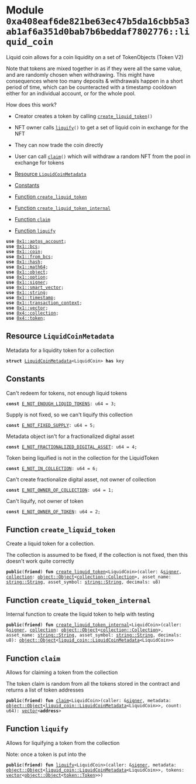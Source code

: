 
<a id="0xa408eaf6de821be63ec47b5da16cbb5a3ab1af6a351d0bab7b6beddaf7802776_liquid_coin"></a>

# Module `0xa408eaf6de821be63ec47b5da16cbb5a3ab1af6a351d0bab7b6beddaf7802776::liquid_coin`

Liquid coin allows for a coin liquidity on a set of TokenObjects (Token V2)

Note that tokens are mixed together in as if they were all the same value, and are
randomly chosen when withdrawing.  This might have consequences where too many
deposits & withdrawals happen in a short period of time, which can be counteracted with
a timestamp cooldown either for an individual account, or for the whole pool.

How does this work?
- Creator creates a token by calling <code><a href="liquid_coin.md#0xa408eaf6de821be63ec47b5da16cbb5a3ab1af6a351d0bab7b6beddaf7802776_liquid_coin_create_liquid_token">create_liquid_token</a>()</code>
- NFT owner calls <code><a href="liquid_coin.md#0xa408eaf6de821be63ec47b5da16cbb5a3ab1af6a351d0bab7b6beddaf7802776_liquid_coin_liquify">liquify</a>()</code> to get a set of liquid coin in exchange for the NFT
- They can now trade the coin directly
- User can call <code><a href="liquid_coin.md#0xa408eaf6de821be63ec47b5da16cbb5a3ab1af6a351d0bab7b6beddaf7802776_liquid_coin_claim">claim</a>()</code> which will withdraw a random NFT from the pool in exchange for tokens


-  [Resource `LiquidCoinMetadata`](#0xa408eaf6de821be63ec47b5da16cbb5a3ab1af6a351d0bab7b6beddaf7802776_liquid_coin_LiquidCoinMetadata)
-  [Constants](#@Constants_0)
-  [Function `create_liquid_token`](#0xa408eaf6de821be63ec47b5da16cbb5a3ab1af6a351d0bab7b6beddaf7802776_liquid_coin_create_liquid_token)
-  [Function `create_liquid_token_internal`](#0xa408eaf6de821be63ec47b5da16cbb5a3ab1af6a351d0bab7b6beddaf7802776_liquid_coin_create_liquid_token_internal)
-  [Function `claim`](#0xa408eaf6de821be63ec47b5da16cbb5a3ab1af6a351d0bab7b6beddaf7802776_liquid_coin_claim)
-  [Function `liquify`](#0xa408eaf6de821be63ec47b5da16cbb5a3ab1af6a351d0bab7b6beddaf7802776_liquid_coin_liquify)


<pre><code><b>use</b> <a href="">0x1::aptos_account</a>;
<b>use</b> <a href="">0x1::bcs</a>;
<b>use</b> <a href="">0x1::coin</a>;
<b>use</b> <a href="">0x1::from_bcs</a>;
<b>use</b> <a href="">0x1::hash</a>;
<b>use</b> <a href="">0x1::math64</a>;
<b>use</b> <a href="">0x1::object</a>;
<b>use</b> <a href="">0x1::option</a>;
<b>use</b> <a href="">0x1::signer</a>;
<b>use</b> <a href="">0x1::smart_vector</a>;
<b>use</b> <a href="">0x1::string</a>;
<b>use</b> <a href="">0x1::timestamp</a>;
<b>use</b> <a href="">0x1::transaction_context</a>;
<b>use</b> <a href="">0x1::vector</a>;
<b>use</b> <a href="">0x4::collection</a>;
<b>use</b> <a href="">0x4::token</a>;
</code></pre>



<a id="0xa408eaf6de821be63ec47b5da16cbb5a3ab1af6a351d0bab7b6beddaf7802776_liquid_coin_LiquidCoinMetadata"></a>

## Resource `LiquidCoinMetadata`

Metadata for a liquidity token for a collection


<pre><code><b>struct</b> <a href="liquid_coin.md#0xa408eaf6de821be63ec47b5da16cbb5a3ab1af6a351d0bab7b6beddaf7802776_liquid_coin_LiquidCoinMetadata">LiquidCoinMetadata</a>&lt;LiquidCoin&gt; <b>has</b> key
</code></pre>



<a id="@Constants_0"></a>

## Constants


<a id="0xa408eaf6de821be63ec47b5da16cbb5a3ab1af6a351d0bab7b6beddaf7802776_liquid_coin_E_NOT_ENOUGH_LIQUID_TOKENS"></a>

Can't redeem for tokens, not enough liquid tokens


<pre><code><b>const</b> <a href="liquid_coin.md#0xa408eaf6de821be63ec47b5da16cbb5a3ab1af6a351d0bab7b6beddaf7802776_liquid_coin_E_NOT_ENOUGH_LIQUID_TOKENS">E_NOT_ENOUGH_LIQUID_TOKENS</a>: u64 = 3;
</code></pre>



<a id="0xa408eaf6de821be63ec47b5da16cbb5a3ab1af6a351d0bab7b6beddaf7802776_liquid_coin_E_NOT_FIXED_SUPPLY"></a>

Supply is not fixed, so we can't liquify this collection


<pre><code><b>const</b> <a href="liquid_coin.md#0xa408eaf6de821be63ec47b5da16cbb5a3ab1af6a351d0bab7b6beddaf7802776_liquid_coin_E_NOT_FIXED_SUPPLY">E_NOT_FIXED_SUPPLY</a>: u64 = 5;
</code></pre>



<a id="0xa408eaf6de821be63ec47b5da16cbb5a3ab1af6a351d0bab7b6beddaf7802776_liquid_coin_E_NOT_FRACTIONALIZED_DIGITAL_ASSET"></a>

Metadata object isn't for a fractionalized digital asset


<pre><code><b>const</b> <a href="liquid_coin.md#0xa408eaf6de821be63ec47b5da16cbb5a3ab1af6a351d0bab7b6beddaf7802776_liquid_coin_E_NOT_FRACTIONALIZED_DIGITAL_ASSET">E_NOT_FRACTIONALIZED_DIGITAL_ASSET</a>: u64 = 4;
</code></pre>



<a id="0xa408eaf6de821be63ec47b5da16cbb5a3ab1af6a351d0bab7b6beddaf7802776_liquid_coin_E_NOT_IN_COLLECTION"></a>

Token being liquified is not in the collection for the LiquidToken


<pre><code><b>const</b> <a href="liquid_coin.md#0xa408eaf6de821be63ec47b5da16cbb5a3ab1af6a351d0bab7b6beddaf7802776_liquid_coin_E_NOT_IN_COLLECTION">E_NOT_IN_COLLECTION</a>: u64 = 6;
</code></pre>



<a id="0xa408eaf6de821be63ec47b5da16cbb5a3ab1af6a351d0bab7b6beddaf7802776_liquid_coin_E_NOT_OWNER_OF_COLLECTION"></a>

Can't create fractionalize digital asset, not owner of collection


<pre><code><b>const</b> <a href="liquid_coin.md#0xa408eaf6de821be63ec47b5da16cbb5a3ab1af6a351d0bab7b6beddaf7802776_liquid_coin_E_NOT_OWNER_OF_COLLECTION">E_NOT_OWNER_OF_COLLECTION</a>: u64 = 1;
</code></pre>



<a id="0xa408eaf6de821be63ec47b5da16cbb5a3ab1af6a351d0bab7b6beddaf7802776_liquid_coin_E_NOT_OWNER_OF_TOKEN"></a>

Can't liquify, not owner of token


<pre><code><b>const</b> <a href="liquid_coin.md#0xa408eaf6de821be63ec47b5da16cbb5a3ab1af6a351d0bab7b6beddaf7802776_liquid_coin_E_NOT_OWNER_OF_TOKEN">E_NOT_OWNER_OF_TOKEN</a>: u64 = 2;
</code></pre>



<a id="0xa408eaf6de821be63ec47b5da16cbb5a3ab1af6a351d0bab7b6beddaf7802776_liquid_coin_create_liquid_token"></a>

## Function `create_liquid_token`

Create a liquid token for a collection.

The collection is assumed to be fixed, if the collection is not fixed, then this doesn't work quite correctly


<pre><code><b>public</b>(<b>friend</b>) <b>fun</b> <a href="liquid_coin.md#0xa408eaf6de821be63ec47b5da16cbb5a3ab1af6a351d0bab7b6beddaf7802776_liquid_coin_create_liquid_token">create_liquid_token</a>&lt;LiquidCoin&gt;(caller: &<a href="">signer</a>, <a href="">collection</a>: <a href="_Object">object::Object</a>&lt;<a href="_Collection">collection::Collection</a>&gt;, asset_name: <a href="_String">string::String</a>, asset_symbol: <a href="_String">string::String</a>, decimals: u8)
</code></pre>



<a id="0xa408eaf6de821be63ec47b5da16cbb5a3ab1af6a351d0bab7b6beddaf7802776_liquid_coin_create_liquid_token_internal"></a>

## Function `create_liquid_token_internal`

Internal function to create the liquid token to help with testing


<pre><code><b>public</b>(<b>friend</b>) <b>fun</b> <a href="liquid_coin.md#0xa408eaf6de821be63ec47b5da16cbb5a3ab1af6a351d0bab7b6beddaf7802776_liquid_coin_create_liquid_token_internal">create_liquid_token_internal</a>&lt;LiquidCoin&gt;(caller: &<a href="">signer</a>, <a href="">collection</a>: <a href="_Object">object::Object</a>&lt;<a href="_Collection">collection::Collection</a>&gt;, asset_name: <a href="_String">string::String</a>, asset_symbol: <a href="_String">string::String</a>, decimals: u8): <a href="_Object">object::Object</a>&lt;<a href="liquid_coin.md#0xa408eaf6de821be63ec47b5da16cbb5a3ab1af6a351d0bab7b6beddaf7802776_liquid_coin_LiquidCoinMetadata">liquid_coin::LiquidCoinMetadata</a>&lt;LiquidCoin&gt;&gt;
</code></pre>



<a id="0xa408eaf6de821be63ec47b5da16cbb5a3ab1af6a351d0bab7b6beddaf7802776_liquid_coin_claim"></a>

## Function `claim`

Allows for claiming a token from the collection

The token claim is random from all the tokens stored in the contract and returns a list of token addresses


<pre><code><b>public</b>(<b>friend</b>) <b>fun</b> <a href="liquid_coin.md#0xa408eaf6de821be63ec47b5da16cbb5a3ab1af6a351d0bab7b6beddaf7802776_liquid_coin_claim">claim</a>&lt;LiquidCoin&gt;(caller: &<a href="">signer</a>, metadata: <a href="_Object">object::Object</a>&lt;<a href="liquid_coin.md#0xa408eaf6de821be63ec47b5da16cbb5a3ab1af6a351d0bab7b6beddaf7802776_liquid_coin_LiquidCoinMetadata">liquid_coin::LiquidCoinMetadata</a>&lt;LiquidCoin&gt;&gt;, count: u64): <a href="">vector</a>&lt;<b>address</b>&gt;
</code></pre>



<a id="0xa408eaf6de821be63ec47b5da16cbb5a3ab1af6a351d0bab7b6beddaf7802776_liquid_coin_liquify"></a>

## Function `liquify`

Allows for liquifying a token from the collection

Note: once a token is put into the


<pre><code><b>public</b>(<b>friend</b>) <b>fun</b> <a href="liquid_coin.md#0xa408eaf6de821be63ec47b5da16cbb5a3ab1af6a351d0bab7b6beddaf7802776_liquid_coin_liquify">liquify</a>&lt;LiquidCoin&gt;(caller: &<a href="">signer</a>, metadata: <a href="_Object">object::Object</a>&lt;<a href="liquid_coin.md#0xa408eaf6de821be63ec47b5da16cbb5a3ab1af6a351d0bab7b6beddaf7802776_liquid_coin_LiquidCoinMetadata">liquid_coin::LiquidCoinMetadata</a>&lt;LiquidCoin&gt;&gt;, tokens: <a href="">vector</a>&lt;<a href="_Object">object::Object</a>&lt;<a href="_Token">token::Token</a>&gt;&gt;)
</code></pre>

